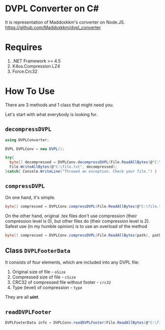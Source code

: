 # DVPL Converter on C#
It is representation of Maddoxkkm's converter on Node.JS.
https://github.com/Maddoxkkm/dvpl_converter

# Requires
1. .NET Framework >= 4.5
2. K4os.Compression.LZ4
3. Force.Crc32

# How To Use
There are 3 methods and 1 class that might need you.

Let's start with what everybody is looking for.

## `decompressDVPL`
```cs
using DVPLConverter;

DVPL DVPLConv = new DVPL();

try{
  byte[] decompressed = DVPLConv.decompressDVPL(File.ReadAllBytes(@"C:\file.txt.dvpl"));
  File.WriteAllBytes(@"C:\file.txt", decompressed);
}catch{ Console.WriteLine("Throwed an exception. Check your file.") }
```

## `compressDVPL`
On one hand, it's simple.
```cs
byte[] compressed = DVPLConv.compressDVPL(File.ReadAllBytes(@"C:\file.txt"));
```
On the other hand, original .tex files don't use compression (their compression level is 0), but other files do (their compression level is 2).
Safest use (in my humble opinion) is to use an overload of the method
```cs
byte[] compressed = DVPLConv.compressDVPL(File.ReadAllBytes(path), path.EndsWith(".tex"));
```

## Class `DVPLFooterData` 
It consists of four elements, which are included into any DVPL file:
1. Original size of file - `oSize`
2. Compressed size of file - `cSize`
3. CRC32 of compressed file without footer - `crc32`
4. Type (level) of compression - `type`

They are all ***uint***.

## `readDVPLFooter`
```cs
DVPLFooterData info = DVPLConv.readDVPLFooter(File.ReadAllBytes(@"C:\file.txt.dvpl"))
```
